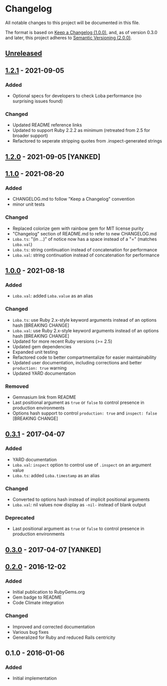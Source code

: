 # Changelog
All notable changes to this project will be documented in this file.

The format is based on [Keep a Changelog (1.0.0)](https://keepachangelog.com/en/1.0.0/),
and, as of version 0.3.0 and later, this project adheres to [Semantic Versioning (2.0.0)](https://semver.org/spec/v2.0.0.html).

## [Unreleased]

## [1.2.1] - 2021-09-05
### Added
- Optional specs for developers to check Loba performance (no surprising issues found)

### Changed
- Updated README reference links
- Updated to support Ruby 2.2.2 as minimum (retreated from 2.5 for broader support)
- Refactored to seperate stripping quotes from .inspect-generated strings

## [1.2.0] - 2021-09-05 [YANKED]

## [1.1.0] - 2021-08-20
### Added
- CHANGELOG.md to follow "Keep a Changelog" convention
- minor unit tests

### Changed
- Replaced colorize gem with rainbow gem for MIT license purity
- "Changelog" section of README.md to refer to new CHANGELOG.md
- `Loba.ts`: "(in ...)" of notice now has a space instead of a "=" (matches `Loba.val`)
- `Loba.ts`: string continuation instead of concatenation for performance
- `Loba.val`: string continuation instead of concatenation for performance

## [1.0.0] - 2021-08-18
### Added
- `Loba.val`: added `Loba.value` as an alias

### Changed
- `Loba.ts`: use Ruby 2.x-style keyword arguments instead of an options hash [BREAKING CHANGE]
- `Loba.val`: use Ruby 2.x-style keyword arguments instead of an options hash [BREAKING CHANGE]
- Updated for more recent Ruby versions (>= 2.5)
- Updated gem dependencies
- Expanded unit testing
- Refactored code to better compartmentalize for easier maintainability
- Updated user documentation, including corrections and better `production: true` warning
- Updated YARD documentation

### Removed
- Gemnasium link from README
- Last positional argument as `true` or `false` to control presence in production environments
- Options hash support to control `production: true` and `inspect: false` [BREAKING CHANGE]

## [0.3.1] - 2017-04-07
### Added
- YARD documentation
- `Loba.val`: `inspect` option to control use of `.inspect` on an argument value
- `Loba.ts`: added `Loba.timestamp` as an alias

### Changed
- Converted to options hash instead of implicit positional arguments
- `Loba.val`: nil values now display as `-nil-` instead of blank output

### Deprecated
- Last positional argument as `true` or `false` to control presence in production environments

## [0.3.0] - 2017-04-07 [YANKED]

## [0.2.0] - 2016-12-02
### Added
- Initial publication to RubyGems.org
- Gem badge to README
- Code Climate integration

### Changed
- Improved and corrected documentation
- Various bug fixes
- Generalized for Ruby and reduced Rails centricity

## 0.1.0 - 2016-01-06
### Added
- Initial implementation

[Unreleased]: https://github.com/rdnewman/loba/compare/v1.2.1...HEAD
[1.2.1]: https://github.com/rdnewman/loba/compare/v1.2.0...v1.2.1
[1.2.0]: https://github.com/rdnewman/loba/compare/v1.1.0...v1.2.0
[1.1.0]: https://github.com/rdnewman/loba/compare/v1.0.0...v1.1.0
[1.0.0]: https://github.com/rdnewman/loba/compare/v0.3.1...v1.0.0
[0.3.1]: https://github.com/rdnewman/loba/compare/v0.3.0...v0.3.1
[0.3.0]: https://github.com/rdnewman/loba/compare/0.2.0...v0.3.0
[0.2.0]: https://github.com/olivierlacan/keep-a-changelog/releases/tag/0.2.0
